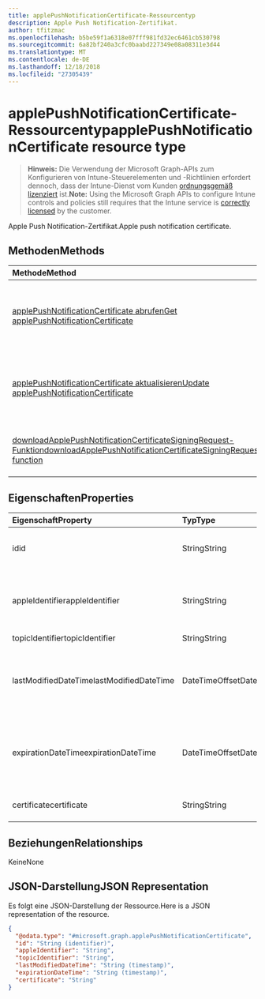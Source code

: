 ```yaml
---
title: applePushNotificationCertificate-Ressourcentyp
description: Apple Push Notification-Zertifikat.
author: tfitzmac
ms.openlocfilehash: b5be59f1a6318e07fff981fd32ec6461cb530798
ms.sourcegitcommit: 6a82bf240a3cfc0baabd227349e08a08311e3d44
ms.translationtype: MT
ms.contentlocale: de-DE
ms.lasthandoff: 12/18/2018
ms.locfileid: "27305439"
---
```

# <a name="applepushnotificationcertificate-resource-type"></a><span data-ttu-id="91919-103">applePushNotificationCertificate-Ressourcentyp</span><span class="sxs-lookup"><span data-stu-id="91919-103">applePushNotificationCertificate resource type</span></span>

> <span data-ttu-id="91919-104">**Hinweis:** Die Verwendung der Microsoft Graph-APIs zum Konfigurieren von Intune-Steuerelementen und -Richtlinien erfordert dennoch, dass der Intune-Dienst vom Kunden [ordnungsgemäß lizenziert](https://go.microsoft.com/fwlink/?linkid=839381) ist.</span><span class="sxs-lookup"><span data-stu-id="91919-104">**Note:** Using the Microsoft Graph APIs to configure Intune controls and policies still requires that the Intune service is [correctly licensed](https://go.microsoft.com/fwlink/?linkid=839381) by the customer.</span></span>

<span data-ttu-id="91919-105">Apple Push Notification-Zertifikat.</span><span class="sxs-lookup"><span data-stu-id="91919-105">Apple push notification certificate.</span></span>
## <a name="methods"></a><span data-ttu-id="91919-106">Methoden</span><span class="sxs-lookup"><span data-stu-id="91919-106">Methods</span></span>
|<span data-ttu-id="91919-107">Methode</span><span class="sxs-lookup"><span data-stu-id="91919-107">Method</span></span>|<span data-ttu-id="91919-108">Rückgabetyp</span><span class="sxs-lookup"><span data-stu-id="91919-108">Return Type</span></span>|<span data-ttu-id="91919-109">Beschreibung</span><span class="sxs-lookup"><span data-stu-id="91919-109">Description</span></span>|
|:---|:---|:---|
|[<span data-ttu-id="91919-110">applePushNotificationCertificate abrufen</span><span class="sxs-lookup"><span data-stu-id="91919-110">Get applePushNotificationCertificate</span></span>](../api/intune-devices-applepushnotificationcertificate-get.md)|[<span data-ttu-id="91919-111">applePushNotificationCertificate</span><span class="sxs-lookup"><span data-stu-id="91919-111">applePushNotificationCertificate</span></span>](../resources/intune-devices-applepushnotificationcertificate.md)|<span data-ttu-id="91919-112">Lesen von Eigenschaften und Beziehungen des [applePushNotificationCertificate](../resources/intune-devices-applepushnotificationcertificate.md)-Objekts.</span><span class="sxs-lookup"><span data-stu-id="91919-112">Read properties and relationships of the [applePushNotificationCertificate](../resources/intune-devices-applepushnotificationcertificate.md) object.</span></span>|
|[<span data-ttu-id="91919-113">applePushNotificationCertificate aktualisieren</span><span class="sxs-lookup"><span data-stu-id="91919-113">Update applePushNotificationCertificate</span></span>](../api/intune-devices-applepushnotificationcertificate-update.md)|[<span data-ttu-id="91919-114">applePushNotificationCertificate</span><span class="sxs-lookup"><span data-stu-id="91919-114">applePushNotificationCertificate</span></span>](../resources/intune-devices-applepushnotificationcertificate.md)|<span data-ttu-id="91919-115">Aktualisieren der Eigenschaften eines [applePushNotificationCertificate](../resources/intune-devices-applepushnotificationcertificate.md)-Objekts.</span><span class="sxs-lookup"><span data-stu-id="91919-115">Update the properties of a [applePushNotificationCertificate](../resources/intune-devices-applepushnotificationcertificate.md) object.</span></span>|
|[<span data-ttu-id="91919-116">downloadApplePushNotificationCertificateSigningRequest-Funktion</span><span class="sxs-lookup"><span data-stu-id="91919-116">downloadApplePushNotificationCertificateSigningRequest function</span></span>](../api/intune-devices-applepushnotificationcertificate-downloadapplepushnotificationcertificatesigningrequest.md)|<span data-ttu-id="91919-117">String</span><span class="sxs-lookup"><span data-stu-id="91919-117">String</span></span>|<span data-ttu-id="91919-118">Signieranforderung für Apple Push Notification-Zertifikat herunterladen</span><span class="sxs-lookup"><span data-stu-id="91919-118">Download Apple push notification certificate signing request</span></span>|

## <a name="properties"></a><span data-ttu-id="91919-119">Eigenschaften</span><span class="sxs-lookup"><span data-stu-id="91919-119">Properties</span></span>
|<span data-ttu-id="91919-120">Eigenschaft</span><span class="sxs-lookup"><span data-stu-id="91919-120">Property</span></span>|<span data-ttu-id="91919-121">Typ</span><span class="sxs-lookup"><span data-stu-id="91919-121">Type</span></span>|<span data-ttu-id="91919-122">Beschreibung</span><span class="sxs-lookup"><span data-stu-id="91919-122">Description</span></span>|
|:---|:---|:---|
|<span data-ttu-id="91919-123">id</span><span class="sxs-lookup"><span data-stu-id="91919-123">id</span></span>|<span data-ttu-id="91919-124">String</span><span class="sxs-lookup"><span data-stu-id="91919-124">String</span></span>|<span data-ttu-id="91919-125">Eindeutiger Bezeichner für das Zertifikat</span><span class="sxs-lookup"><span data-stu-id="91919-125">Unique Identifier for the certificate</span></span>|
|<span data-ttu-id="91919-126">appleIdentifier</span><span class="sxs-lookup"><span data-stu-id="91919-126">appleIdentifier</span></span>|<span data-ttu-id="91919-127">String</span><span class="sxs-lookup"><span data-stu-id="91919-127">String</span></span>|<span data-ttu-id="91919-128">Apple-ID des Kontos, mit dem das MDM-Push-Zertifikat erstellt wurde</span><span class="sxs-lookup"><span data-stu-id="91919-128">Apple Id of the account used to create the MDM push certificate.</span></span>|
|<span data-ttu-id="91919-129">topicIdentifier</span><span class="sxs-lookup"><span data-stu-id="91919-129">topicIdentifier</span></span>|<span data-ttu-id="91919-130">String</span><span class="sxs-lookup"><span data-stu-id="91919-130">String</span></span>|<span data-ttu-id="91919-131">Thema-ID</span><span class="sxs-lookup"><span data-stu-id="91919-131">Topic Id.</span></span>|
|<span data-ttu-id="91919-132">lastModifiedDateTime</span><span class="sxs-lookup"><span data-stu-id="91919-132">lastModifiedDateTime</span></span>|<span data-ttu-id="91919-133">DateTimeOffset</span><span class="sxs-lookup"><span data-stu-id="91919-133">DateTimeOffset</span></span>|<span data-ttu-id="91919-134">Datum und Uhrzeit der letzten Änderung des Apple Push Notification-Zertifikats</span><span class="sxs-lookup"><span data-stu-id="91919-134">Last modified date and time for Apple push notification certificate.</span></span>|
|<span data-ttu-id="91919-135">expirationDateTime</span><span class="sxs-lookup"><span data-stu-id="91919-135">expirationDateTime</span></span>|<span data-ttu-id="91919-136">DateTimeOffset</span><span class="sxs-lookup"><span data-stu-id="91919-136">DateTimeOffset</span></span>|<span data-ttu-id="91919-137">Datum und Uhrzeit des Ablaufs des Apple Push Notification-Zertifikats</span><span class="sxs-lookup"><span data-stu-id="91919-137">The expiration date and time for Apple push notification certificate.</span></span>|
|<span data-ttu-id="91919-138">certificate</span><span class="sxs-lookup"><span data-stu-id="91919-138">certificate</span></span>|<span data-ttu-id="91919-139">String</span><span class="sxs-lookup"><span data-stu-id="91919-139">String</span></span>|<span data-ttu-id="91919-140">Noch nicht dokumentiert.</span><span class="sxs-lookup"><span data-stu-id="91919-140">Not yet documented</span></span>|

## <a name="relationships"></a><span data-ttu-id="91919-141">Beziehungen</span><span class="sxs-lookup"><span data-stu-id="91919-141">Relationships</span></span>
<span data-ttu-id="91919-142">Keine</span><span class="sxs-lookup"><span data-stu-id="91919-142">None</span></span>
## <a name="json-representation"></a><span data-ttu-id="91919-143">JSON-Darstellung</span><span class="sxs-lookup"><span data-stu-id="91919-143">JSON Representation</span></span>
<span data-ttu-id="91919-144">Es folgt eine JSON-Darstellung der Ressource.</span><span class="sxs-lookup"><span data-stu-id="91919-144">Here is a JSON representation of the resource.</span></span>
<!-- {
  "blockType": "resource",
  "keyProperty": "id",
  "@odata.type": "microsoft.graph.applePushNotificationCertificate"
}
-->
``` json
{
  "@odata.type": "#microsoft.graph.applePushNotificationCertificate",
  "id": "String (identifier)",
  "appleIdentifier": "String",
  "topicIdentifier": "String",
  "lastModifiedDateTime": "String (timestamp)",
  "expirationDateTime": "String (timestamp)",
  "certificate": "String"
}
```



